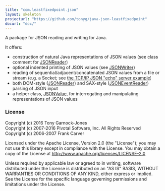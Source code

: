 ```yaml
---
title: "com.leastfixedpoint.json"
layout: skeleton
projecturl: "https://github.com/tonyg/java-json-leastfixedpoint"
docurl: "doc/"
---
```

A package for JSON reading and writing for Java.

It offers:

 - construction of natural Java representations of JSON values (see class comment for [JSONReader][])
 - optional indented printing of JSON values (see [JSONWriter][])
 - reading of sequential/adjacent/concatenated JSON values from a file or stream (e.g. a Socket; see [the TCP/IP JSON "echo" server example][example])
 - both DOM-style ([JSONReader][]) and SAX-style ([JSONEventReader][]) parsing of JSON input
 - a helper class, [JSONValue][], for interrogating and manipulating representations of JSON values

[JSONReader]: doc/com/leastfixedpoint/json/JSONReader.html
[JSONwriter]: doc/com/leastfixedpoint/json/JSONWriter.html
[example]: https://github.com/tonyg/java-json-leastfixedpoint/tree/master/examples/com/leastfixedpoint/json/examples/JSONEchoServer.java
[JSONEventReader]: doc/com/leastfixedpoint/json/JSONEventReader.html
[JSONValue]: doc/com/leastfixedpoint/json/JSONValue.html

### License

Copyright (c) 2016 Tony Garnock-Jones  
Copyright (c) 2007-2016 Pivotal Software, Inc. All Rights Reserved  
Copyright (c) 2006-2007 Frank Carver

Licensed under the Apache License, Version 2.0 (the "License");
you may not use this library except in compliance with the License.
You may obtain a copy of the License at <http://www.apache.org/licenses/LICENSE-2.0>

Unless required by applicable law or agreed to in writing, software
distributed under the License is distributed on an "AS IS" BASIS,
WITHOUT WARRANTIES OR CONDITIONS OF ANY KIND, either express or implied.
See the License for the specific language governing permissions and
limitations under the License.
